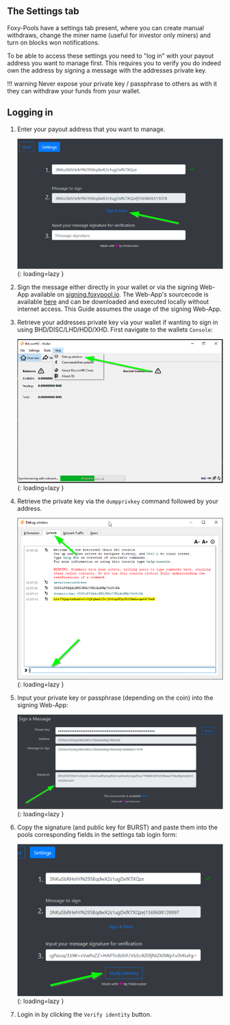 ## The Settings tab

Foxy-Pools have a settings tab present, where you can create manual withdraws, change the miner name (useful for investor only miners) and turn on blocks won notifications.

To be able to access these settings you need to "log in" with your payout address you want to manage first.
This requires you to verify you do indeed own the address by signing a message with the addresses private key.

!!! warning
    Never expose your private key / passphrase to others as with it they can withdraw your funds from your wallet.

## Logging in

1. Enter your payout address that you want to manage.

    ![BHD Sign address input](../../assets/img/signing/bhd-sign-1.png){: loading=lazy }

2. Sign the message either directly in your wallet or via the signing Web-App available on [signing.foxypool.io](https://signing.foxypool.io).
The Web-App's sourcecode is available [here](https://github.com/felixbrucker/poc-message-signing) and can be downloaded and executed locally without internet access.
This Guide assumes the usage of the signing Web-App.

3. Retrieve your addresses private key via your wallet if wanting to sign in using BHD/DISC/LHD/HDD/XHD.
First navigate to the wallets `Console`:

    ![BHD open console](../../assets/img/signing/bhd-sign-2.png){: loading=lazy }

4. Retrieve the private key via the `dumpprivkey` command followed by your address.

    ![BHD get private key](../../assets/img/signing/bhd-sign-3.png){: loading=lazy }

5. Input your private key or passphrase (depending on the coin) into the signing Web-App:

    ![BHD signature](../../assets/img/signing/bhd-sign-4.png){: loading=lazy }

6. Copy the signature (and public key for BURST) and paste them into the pools corresponding fields in the settings tab login form:

    ![BHD signature input](../../assets/img/signing/bhd-sign-5.png){: loading=lazy }

7. Login in by clicking the `Verify identity` button.
